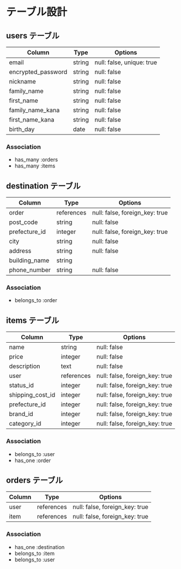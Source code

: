 # テーブル設計

## users テーブル

| Column               | Type   | Options                   |
| -------------------- | ------ | ------------------------- |
| email                | string | null: false, unique: true |
| encrypted_password   | string | null: false               |
| nickname             | string | null: false               |
| family_name          | string | null: false               |
| first_name           | string | null: false               |
| family_name_kana     | string | null: false               |
| first_name_kana      | string | null: false               |
| birth_day            | date   | null: false               |


### Association

- has_many :orders
- has_many :items


## destination テーブル

| Column           | Type       | Options                        |
| ---------------- | ---------- | ------------------------------ |
| order            | references | null: false, foreign_key: true |
| post_code        | string     | null: false                    |
| prefecture_id    | integer    | null: false, foreign_key: true |
| city             | string     | null: false                    |
| address          | string     | null: false                    |
| building_name    | string     |                                |
| phone_number     | string     | null: false                    |


### Association

- belongs_to :order

## items テーブル

| Column           | Type       | Options                         |
| ---------------- | ---------- | ------------------------------- |
| name             | string     | null: false                     |
| price            | integer    | null: false                     |
| description      | text       | null: false                     |
| user             | references | null: false, foreign_key: true  |
| status_id        | integer    | null: false, foreign_key: true  |
| shipping_cost_id | integer    | null: false, foreign_key: true  |
| prefecture_id    | integer    | null: false, foreign_key: true  |
| brand_id         | integer    | null: false, foreign_key: true  |
| category_id      | integer    | null: false, foreign_key: true  |


### Association

- belongs_to :user
- has_one :order


## orders テーブル

| Column | Type       | Options                         |
| ------ | ---------- | ------------------------------- |
| user   | references | null: false, foreign_key: true  |
| item   | references | null: false, foreign_key: true  |

### Association

- has_one :destination
- belongs_to :item
- belongs_to :user


